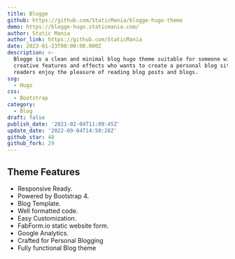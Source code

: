```yaml
---
title: Blogge
github: https://github.com/StaticMania/blogge-hugo-theme
demo: https://blogge-hugo.staticmania.com/
author: Static Mania
author_link: https://github.com/StaticMania
date: 2023-01-23T00:00:00.000Z
description: >-
  Blogge is a clean and minimal blog hugo theme suitable for someone with easy
  creative features and effects who wants to create a personal blog site to make
  readers enjoy the pleasure of reading blog posts and blogs.
ssg:
  - Hugo
css:
  - Bootstrap
category:
  - Blog
draft: false
publish_date: '2021-02-04T11:09:45Z'
update_date: '2022-09-04T14:50:28Z'
github_star: 48
github_fork: 29
---
```


## Theme Features
- Responsive Ready.
- Powered by Bootstrap 4.
- Blog Template.
- Well formatted code.
- Easy Customization.
- FabForm.io static website form.
- Google Analytics.
- Crafted for Personal Blogging
- Fully functional Blog theme